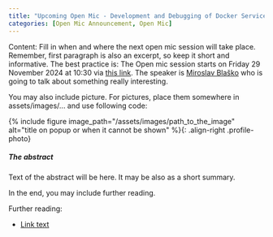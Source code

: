 ```yaml
---
title: "Upcoming Open Mic - Development and Debugging of Docker Services"
categories: [Open Mic Announcement, Open Mic]
---
```



<!-- Naming convention: post MUST be named beginning with YEAR-MM-DD-title.MARKDOWN. Create a COPY of this file in _posts and rename it according to the convention. The date is not date of presentation, but date of publication of the announcement. The title in human readable form is put in the quotes to the title parameter in front matter  -->
<!-- Fixing content of this file:
  - [IF NOT RUNNING FROM GITHUB ACTION] replace all variables within this file surrounded by `${` `}`, example values are:
    - OPEN_MIC_SESSION_TITLE=`Debugging SPARQL queries`
    - OPEN_MIC_SESSION_DATE=`Friday 4 April 2023`
  - remove all comments from this file
-->


Content: Fill in when and where the next open mic session will take place. Remember, first paragraph is also an excerpt, so keep it short and informative. The best practice is: The Open mic session starts on Friday 29 November 2024 at 10:30 via [this link](https://meet.jit.si/open-mic-kbss). The speaker is [Miroslav Blaško](https://kbss.felk.cvut.cz/web/team#miroslav-blaško) who is going to talk about something really interesting.

You may also include picture. For pictures, place them somewhere in assets/images/... and use following code:

{% include figure image_path="/assets/images/path_to_the_image" alt="title on popup or when it cannot be shown" %}{: .align-right .profile-photo}


##### The abstract

Text of the abstract will be here. It may be also as a short summary.

In the end, you may include further reading.

Further reading:
* [Link text](https://linkadre.ss)
